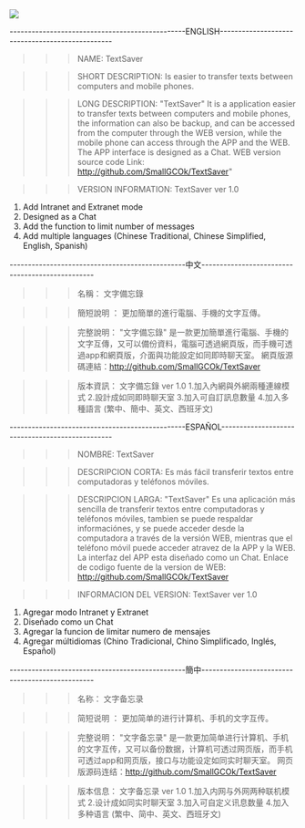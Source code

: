 <img src="https://blog.sandboxx.us/wp-content/uploads/2017/09/download-google-play-store-logo.png" />

------------------------------------------------ENGLISH------------------------------------------------

>>>NAME:
TextSaver

>>>SHORT DESCRIPTION:
Is easier to transfer texts between computers and mobile phones.

>>>LONG DESCRIPTION: 
"TextSaver"
It is a application easier to transfer texts between computers and mobile phones, the information can also be backup, and can be accessed from the computer through the WEB version, while the mobile phone can access through the APP and the WEB. The APP interface is designed as a Chat.
WEB version source code Link: http://github.com/SmallGCOk/TextSaver"

>>>VERSION INFORMATION: 
TextSaver ver 1.0
1. Add Intranet and Extranet mode
2. Designed as a Chat
3. Add the function to limit number of messages
4. Add multiple languages (Chinese Traditional, Chinese Simplified, English, Spanish)

------------------------------------------------中文------------------------------------------------

>>>名稱：
文字備忘錄

>>>簡短說明 ：
更加簡單的進行電腦、手機的文字互傳。

>>>完整說明：
"文字備忘錄"
是一款更加簡單進行電腦、手機的文字互傳，又可以備份資料，電腦可透過網頁版，而手機可透過app和網頁版，介面與功能設定如同即時聊天室。
網頁版源碼連結：http://github.com/SmallGCOk/TextSaver

>>>版本資訊：
文字備忘錄 ver 1.0
1.加入內網與外網兩種連線模式
2.設計成如同即時聊天室
3.加入可自訂訊息數量
4.加入多種語言 (繁中、簡中、英文、西班牙文)

------------------------------------------------ESPAÑOL------------------------------------------------

>>>NOMBRE: 
TextSaver

>>>DESCRIPCION CORTA: 
Es más fácil transferir textos entre computadoras y teléfonos móviles.

>>>DESCRIPCION LARGA: 
"TextSaver"
Es una aplicación más sencilla de transferir textos entre computadoras y teléfonos móviles, tambien se puede respaldar informaciónes, y se puede acceder desde la computadora a través de la versión WEB, mientras que el teléfono móvil puede acceder atravez de la APP y la WEB. La interfaz del APP esta diseñado como un Chat.
Enlace de codigo fuente de la version de WEB: http://github.com/SmallGCOk/TextSaver

>>>INFORMACION DEL VERSION: 
TextSaver ver 1.0
1. Agregar modo Intranet y Extranet
2. Diseñado como un Chat
3. Agregar la funcion de limitar numero de mensajes
4. Agregar múltidiomas (Chino Tradicional, Chino Simplificado, Inglés, Español)

------------------------------------------------簡中------------------------------------------------

>>>名称：
文字备忘录

>>>简短说明 ：
更加简单的进行计算机、手机的文字互传。

>>>完整说明：
"文字备忘录"
是一款更加简单进行计算机、手机的文字互传，又可以备份数据，计算机可透过网页版，而手机可透过app和网页版，接口与功能设定如同实时聊天室。
网页版源码连结：http://github.com/SmallGCOk/TextSaver

>>>版本信息：
文字备忘录 ver 1.0
1.加入内网与外网两种联机模式
2.设计成如同实时聊天室
3.加入可自定义讯息数量
4.加入多种语言 (繁中、简中、英文、西班牙文)
